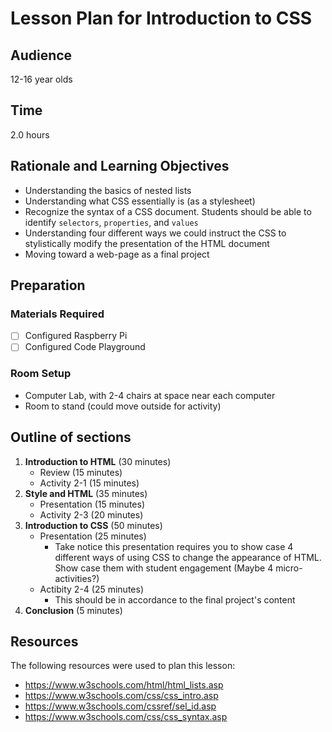 # Lesson Plan for Introduction to CSS

## Audience

12-16 year olds

## Time

2.0 hours

## Rationale and Learning Objectives

- Understanding the basics of nested lists
- Understanding what CSS essentially is (as a stylesheet)
- Recognize the syntax of a CSS document. Students should be able to identify `selectors`, `properties`, and `values`
- Understanding four different ways we could instruct the CSS to stylistically modify the presentation of the HTML document
- Moving toward a web-page as a final project

## Preparation

### Materials Required

- [ ] Configured Raspberry Pi
- [ ] Configured Code Playground

### Room Setup

- Computer Lab, with 2-4 chairs at space near each computer
- Room to stand (could move outside for activity)

## Outline of sections

1. **Introduction to HTML** (30 minutes)
    - Review (15 minutes)
    - Activity 2-1 (15 minutes)
2. **Style and HTML** (35 minutes)
    - Presentation (15 minutes)
    - Activity 2-3 (20 minutes)
3. **Introduction to CSS** (50 minutes)
   - Presentation (25 minutes)
        - Take notice this presentation requires you to show case 4 different ways of using CSS to change the appearance of HTML. Show case them with student engagement (Maybe 4 micro-activities?)
    - Actibity 2-4 (25 minutes)
        - This should be in accordance to the final project's content
1. **Conclusion** (5 minutes)

## Resources

The following resources were used to plan this lesson:
- https://www.w3schools.com/html/html_lists.asp
- https://www.w3schools.com/css/css_intro.asp
- https://www.w3schools.com/cssref/sel_id.asp
- https://www.w3schools.com/css/css_syntax.asp
